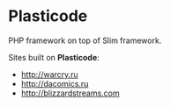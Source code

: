 # Plasticode

PHP framework on top of Slim framework.

Sites built on **Plasticode**:

- http://warcry.ru
- http://dacomics.ru
- http://blizzardstreams.com
